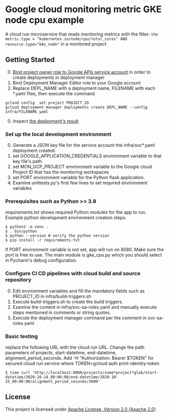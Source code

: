 # Google cloud monitoring metric GKE node cpu example

A cloud run microservice that reads monitoring metrics with the filter:
`the metric.type = "kubernetes.io/node/cpu/total_cores" AND resource.type="k8s_node"` in a monitored project

## Getting Started
0. [Bind project owner role to Google APIs service account](https://cloud.google.com/deployment-manager/docs/configuration/set-access-control-resources##granting_permission_to_set_iam_policies)
 in order to create deployments in deployment manager
0. Bind Deployment Manager Editor role to your Google account
0. Replace DEPL_NAME with a deployment name, FILENAME with each *.yaml files, then execute the command 
```shell script
gcloud config  set project PROJECT_ID
gcloud deployment-manager deployments create DEPL_NAME --config infra/FILENAME.yaml
```
0. Inspect [the deployment's result](https://console.cloud.google.com/dm/deployments)

### Set up the local development environment

0. Generate a JSON key file for the service account the infra/svc*.yaml deployment created.
0. set GOOGLE_APPLICATION_CREDENTIALS environment variable to that key file's path.
0. set MON_GCP_PROJECT environment variable to the Google cloud Project ID that has the monitoring workspaces
0. set PORT environment variable for the Python flask application.
0. Examine unittests.py's first few lines to set required environment variables

### Prerequisites such as Python >= 3.8

requirements.txt shows required Python modules for the app to
run. Example python development environment creation steps:

```shell script
$ python3 -m venv .
$ . bin/python
$ python --version # verify the python version
$ pip install -r requirements.txt
```
If PORT environment variable is not set, app will run on 8080. Make sure
the port is free to use. The main module is gke_cpu.py which you should select in Pycharm's debug configuration.

### Configure CI CD pipelines with cloud build and source repository
0. Edit environment variables and fill the mandatory fields such as PROJECT_ID in infra/build-triggers.sh
0. Execute build-triggers.sh to create the build triggers.
0. Examine the content in infra/svc-sa-roles.yaml and manually execute steps mentioned in comments or string quotes.
0. Execute the deployment manager command per the comment in svc-sa-roles.yaml

### Basic testing
replace the following URL with the cloud run URL. Change the path parameters of projects, start-datetime, end-datetime, 
alignment_period_seconds. Add -H "Authorization: Bearer $TOKEN" for secured cloud run service where
TOKEN=gcloud auth print-identity-token
```shell
$ time curl 'http://localhost:8080/projects/some*project*glob/start-datetime/2020-10-24_00:00:00/end-datetime/2020-10-25_00:00:00/alignment_period_seconds/3600'
```

## License

This project is licensed under [Apache License, Version 2.0 (Apache 2.0)](http://www.apache.org/licenses/LICENSE-2.0)
